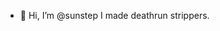 - 👋 Hi, I’m @sunstep
I made deathrun strippers.

<!---
sunstep/sunstep is a ✨ special ✨ repository because its `README.md` (this file) appears on your GitHub profile.
You can click the Preview link to take a look at your changes.
--->
